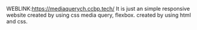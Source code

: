 WEBLINK:https://mediaquerych.ccbp.tech/
It is just an simple responsive website created by using css media query, flexbox.
created by using html and css.

